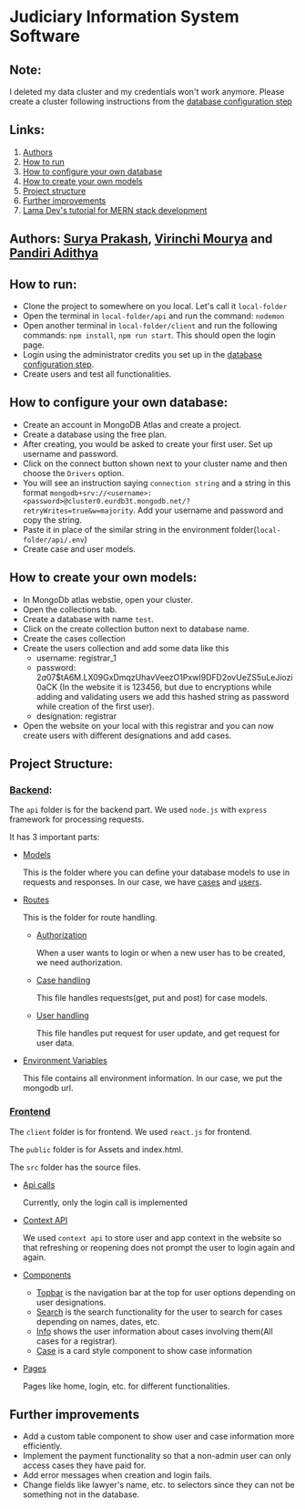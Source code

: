 ﻿# Judiciary Information System Software

## Note:
I deleted my data cluster and my credentials won't work anymore. Please create a cluster following instructions from the [database configuration step](#how-to-configure-your-own-database)

## Links:

1. [Authors](#authors)
2. [How to run](#how-to-run)
3. [How to configure your own database](#how-to-configure-your-own-database)
4. [How to create your own models](#how-to-create-your-own-models)
5. [Project structure](#project-structure)
6. [Further improvements](#further-improvements)
7. [Lama Dev's tutorial for MERN stack development](https://youtu.be/pFHyZvVxce0)
 
## Authors: [Surya Prakash](https://github.com/nespar7/), [Virinchi Mourya](https://github.com/Kreiger444) and [Pandiri Adithya](https://github.com/fartbox123)

## How to run:
* Clone the project to somewhere on you local. Let's call it `local-folder`
* Open the terminal in `local-folder/api` and run the command: `nodemon`
* Open another terminal in `local-folder/client` and run the following commands: `npm install`, `npm run start`. This should open the login page.
* Login using the administrator credits you set up in the [database configuration step](#how-to-configure-your-own-database).
* Create users and test all functionalities.

## How to configure your own database:
* Create an account in MongoDB Atlas and create a project.
* Create a database using the free plan.
* After creating, you would be asked to create your first user. Set up username and password.
* Click on the connect button shown next to your cluster name and then choose the `Drivers` option.
* You will see an instruction saying `connection string` and a string in this format `mongodb+srv://<username>:<password>@cluster0.eurdb3t.mongodb.net/?retryWrites=true&w=majority`. Add your username and password and copy the string.
* Paste it in place of the similar string in the environment folder(`local-folder/api/.env`)
* Create case and user models.

## How to create your own models:
* In MongoDb atlas webstie, open your cluster.
* Open the collections tab.
* Create a database with name `test`.
* Click on the create collection button next to database name.
* Create the cases collection
* Create the users collection and add some data like this
  * username: registrar_1
  * password: $2a$07$tA6M.LX09GxDmqzUhavVeezO1PxwI9DFD2ovUeZS5uLeJiozi0aCK (In the website it is 123456, but due to encryptions while adding and validating users we add this hashed string as password while creation of the first user).
  * designation: registrar
* Open the website on your local with this registrar and you can now create users with different designations and add cases.

## Project Structure:

### [Backend](./api):

The `api` folder is for the backend part. 
We used `node.js` with `express` framework for processing requests.

It has 3 important parts:

* [Models](./api/models)

  This is the folder where you can define your database models to use in requests and responses.
In our case, we have [cases](./api/models/Case.js) and [users](./api/models/User.js).

* [Routes](./api/routes)

  This is the folder for route handling. 

  * [Authorization](./api/routes/auth.js)

    When a user wants to login or when a new user has to be created, we need authorization.

  * [Case handling](./api/routes/case.js)

    This file handles requests(get, put and post) for case models.

  * [User handling](./api/routes/user.js)

    This file handles put request for user update, and get request for user data.

* [Environment Variables](./api/.env)

  This file contains all environment information. In our case, we put the mongodb url.


### [Frontend](./client)

The `client` folder is for frontend. 
We used `react.js` for frontend.

The `public` folder is for Assets and index.html.

The `src` folder has the source files.

* [Api calls](./client/src/apiCalls.js)
  
  Currently, only the login call is implemented
* [Context API](./client/src/context)

  We used `context api` to store user and app context in the website so that refreshing or reopening does not prompt the user to login again and again.
* [Components](./client/src/components)

  * [Topbar](./client/src/components/topbar) is the navigation bar at the top for user options depending on user designations.
  * [Search](./client/src/components/searches) is the search functionality for the user to search for cases depending on names, dates, etc.
  * [Info](./client/src/components/info) shows the user information about cases involving them(All cases for a registrar).
  * [Case](./client/src/components/case) is a card style component to show case information
* [Pages](./client/src/pages)

  Pages like home, login, etc. for different functionalities.


## Further improvements

* Add a custom table component to show user and case information more efficiently.
* Implement the payment functionality so that a non-admin user can only access cases they have paid for.
* Add error messages when creation and login fails.
* Change fields like lawyer's name, etc. to selectors since they can not be something not in the database.
